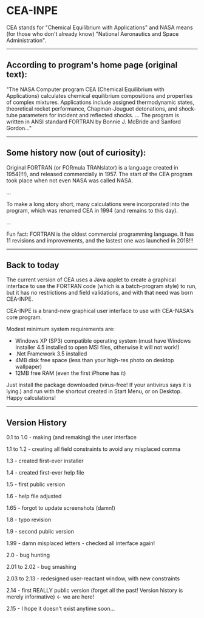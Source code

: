 # CEA-INPE
CEA stands for "Chemical Equilibrium with Applications" and NASA means (for those who don't already know) "National Aeronautics and Space Administration".
***
According to program's home page (original text):
---
"The NASA Computer program CEA (Chemical Equilibrium with Applications) calculates chemical equilibrium compositions and properties of complex mixtures. Applications include assigned thermodynamic states, theoretical rocket performance, Chapman-Jouguet detonations, and shock-tube parameters for incident and reflected shocks.
...
The program is written in ANSI standard FORTRAN by Bonnie J. McBride and Sanford Gordon..."

***
Some history now (out of curiosity):
---
Original FORTRAN (or FORmula TRANslator) is a language created in 1954(!!!), and released commercially in 1957. The start of the CEA program took place when not even NASA was called NASA.

...

To make a long story short, many calculations were incorporated into the program, which was renamed CEA in 1994 (and remains to this day).

...

Fun fact: FORTRAN is the oldest commercial programming language. It has 11 revisions and improvements, and the lastest one was launched in 2018!!!


***
Back to today
---
The current version of CEA uses a Java applet to create a graphical interface to use the FORTRAN code (which is a batch-program style) to run, but it has no restrictions and field validations, and with that need was born CEA-INPE.

CEA-INPE is a brand-new graphical user interface to use with CEA-NASA's core program.

Modest minimum system requirements are:
- Windows XP (SP3) compatible operating system (must have Windows Installer 4.5 installed to open MSI files, otherwise it will not work!)
- .Net Framework 3.5 installed
- 4MB disk free space (less than your high-res photo on desktop wallpaper)
- 12MB free RAM (even the first iPhone has it)

Just install the package downloaded (virus-free! If your antivirus says it is lying.) and run with the shortcut created in Start Menu, or on Desktop.
Happy calculations!


***
Version History
---

0.1 to 1.0 - making (and remaking) the user interface

1.1 to 1.2 - creating all field constraints to avoid any misplaced comma

1.3 - created first-ever installer

1.4 - created first-ever help file

1.5 - first public version

1.6 - help file adjusted

1.65 - forgot to update screenshots (damn!)

1.8 - typo revision

1.9 - second public version

1.99 - damn misplaced letters - checked all interface again!

2.0 - bug hunting

2.01 to 2.02 - bug smashing

2.03 to 2.13 - redesigned user-reactant window, with new constraints

2.14 - first REALLY public version (forget all the past! Version history is merely informative)     <- we are here!

2.15 - I hope it doesn't exist anytime soon...
